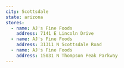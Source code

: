 ```yaml
---
city: Scottsdale
state: arizona
stores:
  - name: AJ's Fine Foods
    address: 7141 E Lincoln Drive
  - name: AJ's Fine Foods
    address: 31311 N Scottsdale Road
  - name: AJ's Fine Foods
    address: 15031 N Thompson Peak Parkway
---
```

